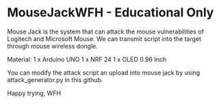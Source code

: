 # MouseJackWFH - Educational Only

Mouse Jack is the system that can attack the mouse vulnerabilities of Logitech and Microsoft Mouse. We can transmit script into the target through mouse wireless dongle.

Material:
1 x Arduino UNO
1 x NRF 24
1 x OLED 0.96 Inch

You can modify the attack script an upload into mouse jack by using attack_generator.py in this github.

Happy trying,
WFH

